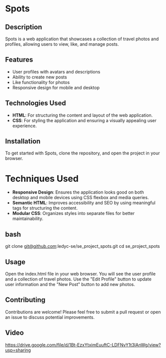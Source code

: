 # Spots

## Description

Spots is a web application that showcases a collection of travel photos and profiles, allowing users to view, like, and manage posts.

## Features

- User profiles with avatars and descriptions
- Ability to create new posts
- Like functionality for photos
- Responsive design for mobile and desktop

## Technologies Used

- **HTML**: For structuring the content and layout of the web application.
- **CSS**: For styling the application and ensuring a visually appealing user experience.

## Installation

To get started with Spots, clone the repository, and open the project in your browser.

# Techniques Used

- **Responsive Design**: Ensures the application looks good on both desktop and mobile devices using CSS flexbox and media queries.
- **Semantic HTML**: Improves accessibility and SEO by using meaningful tags for structuring the content.
- **Modular CSS**: Organizes styles into separate files for better maintainability.

## bash

git clone git@github.com:ledyc-se/se_project_spots.git
cd se_project_spots

## Usage

Open the index.html file in your web browser. You will see the user profile and a collection of travel photos. Use the "Edit Profile" button to update user information and the "New Post" button to add new photos.

## Contributing

Contributions are welcome! Please feel free to submit a pull request or open an issue to discuss potential improvements.

## Video

https://drive.google.com/file/d/1Bt-EzxYtximEuuftC-LDFNvY1t3lAnWg/view?usp=sharing
